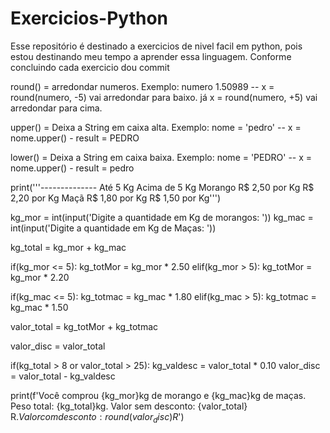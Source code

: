 # Exercicios-Python

Esse repositório é destinado a exercicios de nivel facil em python, pois estou destinando meu tempo a aprender essa linguagem.
Conforme concluindo cada exercicio dou commit

round() = arredondar numeros. Exemplo: numero 1.50989 -- x = round(numero, -5) vai arredondar para baixo. já x = round(numero, +5) vai arredondar para cima.

upper() = Deixa a String em caixa alta. Exemplo: nome = 'pedro' -- x = nome.upper() - result = PEDRO

lower() = Deixa a String em caixa baixa. Exemplo: nome = 'PEDRO' -- x = nome.upper() - result = pedro

print('''--------------  Até 5 Kg                 Acima de 5 Kg
Morango         R$ 2,50 por Kg          R$ 2,20 por Kg
Maçã            R$ 1,80 por Kg          R$ 1,50 por Kg''')


kg_mor = int(input('Digite a quantidade em Kg de morangos: '))
kg_mac = int(input('Digite a quantidade em Kg de Maças: '))

kg_total = kg_mor + kg_mac

if(kg_mor <= 5):
    kg_totMor = kg_mor * 2.50
elif(kg_mor > 5):
    kg_totMor = kg_mor * 2.20
    
if(kg_mac <= 5):
    kg_totmac = kg_mac * 1.80
elif(kg_mac > 5):
    kg_totmac = kg_mac * 1.50

valor_total = kg_totMor + kg_totmac

valor_disc = valor_total

if(kg_total > 8 or valor_total > 25):
    kg_valdesc = valor_total * 0.10
    valor_disc = valor_total - kg_valdesc
    
    
print(f'Você comprou {kg_mor}kg de morango e {kg_mac}kg de maças. Peso total: {kg_total}kg. Valor sem desconto: {valor_total} R$. Valor com desconto: {round(valor_disc)} R$')
    
